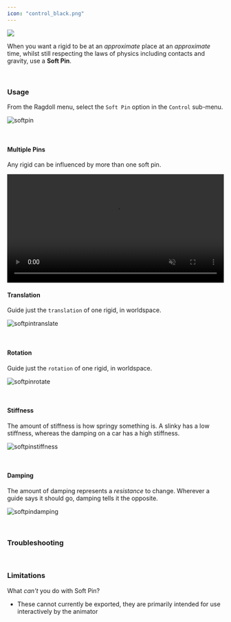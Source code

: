 ```yaml
---
icon: "control_black.png"
---
```


<div class="hero-container">
    <img class="hero-image" src=/yoga12.png>
</div>

When you want a rigid to be at an *approximate* place at an *approximate* time, whilst still respecting the laws of physics including contacts and gravity, use a **Soft Pin**.

<br>

### Usage

From the Ragdoll menu, select the `Soft Pin` option in the `Control` sub-menu.

![softpin](https://user-images.githubusercontent.com/2152766/115718647-3757ce80-a373-11eb-9620-05cf0df57d14.gif)

<br>

#### Multiple Pins

Any rigid can be influenced by more than one soft pin.

<video controls autoplay class="poster" muted="muted" loop="loop" width=100%>
    <source src="https://user-images.githubusercontent.com/2152766/127816733-a9e4fc10-6c20-44e6-b50a-fe13db3240e3.mp4" type="video/mp4">
</video>

<br>

#### Translation

Guide just the <code class="code-green">translation</code> of one rigid, in worldspace.

![softpintranslate](https://user-images.githubusercontent.com/2152766/127780115-aea0150b-099c-4eb6-a78f-570ac7fc2d67.gif)

<br>

#### Rotation

Guide just the <code class="code-green">rotation</code> of one rigid, in worldspace.

![softpinrotate](https://user-images.githubusercontent.com/2152766/127780112-5e18ef79-102d-48f8-ae40-a77689294ace.gif)

<br>

#### Stiffness

The amount of stiffness is how springy something is. A slinky has a low stiffness, whereas the damping on a car has a high stiffness.

![softpinstiffness](https://user-images.githubusercontent.com/2152766/127780548-45d293f3-9b71-40ff-892c-709272bfa3c0.gif)

<br>

#### Damping

The amount of damping represents a *resistance* to change. Wherever a guide says it should go, damping tells it the opposite.

![softpindamping](https://user-images.githubusercontent.com/2152766/127780553-0d1190d9-4d33-4ca5-b899-6099f2a9840a.gif)

<br>

### Troubleshooting


<br>

### Limitations

What *can't* you do with Soft Pin?

- These cannot currently be exported, they are primarily intended for use interactively by the animator
